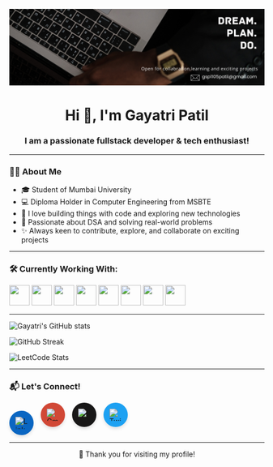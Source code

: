 ![Banner](./bannerx.png)


<h1 align="center">Hi 👋, I'm Gayatri Patil</h1>
<h3 align="center">I am a passionate fullstack developer & tech enthusiast!</h3>

---

### 👩‍🎓 About Me
- 🎓 Student of Mumbai University  
- 💻 Diploma Holder in Computer Engineering from MSBTE  
- 🚀 I love building things with code and exploring new technologies  
- 🧠 Passionate about DSA and solving real-world problems  
- ✨ Always keen to contribute, explore, and collaborate on exciting projects

---

### 🛠️ Currently Working With:
<p align="left">
  <img src="https://cdn.jsdelivr.net/gh/devicons/devicon/icons/html5/html5-original.svg" width="40" height="40"/>
  <img src="https://cdn.jsdelivr.net/gh/devicons/devicon/icons/css3/css3-original.svg" width="40" height="40"/>
  <img src="https://cdn.jsdelivr.net/gh/devicons/devicon/icons/javascript/javascript-original.svg" width="40" height="40"/>
  <img src="https://cdn.jsdelivr.net/gh/devicons/devicon/icons/bootstrap/bootstrap-original.svg" width="40" height="40"/>
  <img src="https://cdn.jsdelivr.net/gh/devicons/devicon/icons/react/react-original.svg" width="40" height="40"/>
  <img src="https://cdn.jsdelivr.net/gh/devicons/devicon/icons/nodejs/nodejs-original.svg" width="40" height="40"/>
  <img src="https://cdn.jsdelivr.net/gh/devicons/devicon/icons/mongodb/mongodb-original.svg" width="40" height="40"/>
  <img src="https://cdn.jsdelivr.net/gh/devicons/devicon/icons/flask/flask-original.svg" width="40" height="40"/>
</p>

---

![Gayatri's GitHub stats](https://github-readme-stats.vercel.app/api?username=patilgayatri05&show_icons=true&theme=dark)

![GitHub Streak](https://github-readme-streak-stats.herokuapp.com/?user=patilgayatri05&theme=dark)

![LeetCode Stats](https://leetcard.jacoblin.cool/gayatrip11?theme=dark&font=Meera%20Inimai)

---
<style>
  .social-icons a {
    display: inline-block;
    margin-right: 10px;
    text-decoration: none;
  }

  .icon-circle {
    width: 48px;
    height: 48px;
    border-radius: 50%;
    display: flex;
    align-items: center;
    justify-content: center;
    background-color: #f2f2f2;
    box-shadow: 0 4px 6px rgba(0,0,0,0.1);
    transition: transform 0.2s, box-shadow 0.2s;
  }

  .icon-circle:hover {
    transform: scale(1.1);
    box-shadow: 0 6px 12px rgba(0,0,0,0.2);
  }

  .icon-circle img {
    width: 24px;
    height: 24px;
  }
</style>

### 📬 Let's Connect!
<div class="social-icons">
  <a href="https://www.linkedin.com/in/gayatri-patil-0388a027b" target="_blank">
    <div class="icon-circle" style="background-color:#0A66C2;">
      <img src="https://cdn.jsdelivr.net/gh/devicons/devicon/icons/linkedin/linkedin-original.svg" alt="LinkedIn"/>
    </div>
  </a>
  <a href="mailto:gsp1105patil@gamil.com" target="_blank">
    <div class="icon-circle" style="background-color:#D14836;">
      <img src="https://cdn.jsdelivr.net/gh/devicons/devicon/icons/google/google-original.svg" alt="Gmail"/>
    </div>
  </a>
  <a href="https://github.com/patiligayatri05" target="_blank">
    <div class="icon-circle" style="background-color:#181717;">
      <img src="https://cdn.jsdelivr.net/gh/devicons/devicon/icons/github/github-original.svg" alt="GitHub"/>
    </div>
  </a>
  <a href="https://x.com/PatilGayatree11" target="_blank">
    <div class="icon-circle" style="background-color:#1DA1F2;">
      <img src="https://cdn-icons-png.flaticon.com/512/733/733579.png" alt="Twitter"/>
    </div>
  </a>
</div>

---



<p align="center">💖 Thank you for visiting my profile!</p>

